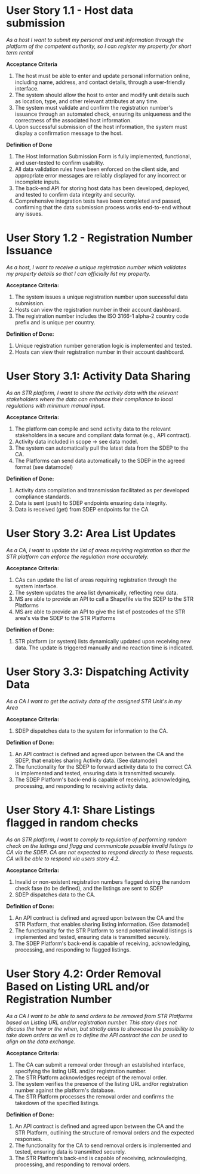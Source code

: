 # User Story 1.1 - Host data submission

*As a host I want to submit my personal and unit information through the platform of the competent authority, so I can register my property for short term rental*  

**Acceptance Criteria**
1. The host must be able to enter and update personal information online, including name, address, and contact details, through a user-friendly interface.
2. The system should allow the host to enter and modify unit details such as location, type, and other relevant attributes at any time.
3. The system must validate and confirm the registration number's issuance through an automated check, ensuring its uniqueness and the correctness of the associated host information.
4. Upon successful submission of the host information, the system must display a confirmation message to the host.

**Definition of Done**
1. The Host Information Submission Form is fully implemented, functional, and user-tested to confirm usability.
2. All data validation rules have been enforced on the client side, and appropriate error messages are reliably displayed for any incorrect or incomplete inputs.
3. The back-end API for storing host data has been developed, deployed, and tested to confirm data integrity and security.
4. Comprehensive integration tests have been completed and passed, confirming that the data submission process works end-to-end without any issues.

# User Story 1.2 - Registration Number Issuance

*As a host, I want to receive a unique registration number which validates my property details so that I can officially list my property.*

**Acceptance Criteria:**

1. The system issues a unique registration number upon successful data submission.
2. Hosts can view the registration number in their account dashboard.
3. The registration number includes the ISO 3166-1 alpha-2 country code prefix and is unique per country.

**Definition of Done:**
1. Unique registration number generation logic is implemented and tested.
2. Hosts can view their registration number in their account dashboard.

# User Story 3.1: Activity Data Sharing

*As an STR platform, I want to share the activity data with the relevant stakeholders where the data can enhance their compliance to local regulations with minimum manual input.*

**Acceptance Criteria:**
1. The platform can compile and send activity data to the relevant stakeholders in a secure and compliant data format (e.g., API contract).
2. Activity data included in scope → see data model.
3. The system can automatically pull the latest data from the SDEP to the CA.
4. The Platforms can send data automatically to the SDEP in the agreed format (see datamodel)

**Definition of Done:**
1. Activity data compilation and transmission facilitated as per developed compliance standards.
2. Data is sent (push) to SDEP endpoints ensuring data integrity.
3. Data is received (get) from SDEP endpoints for the CA


# User Story 3.2: Area List Updates

*As a CA, I want to update the list of areas requiring registration so that the STR platform can enforce the regulation more accurately.*

**Acceptance Criteria:**
1. CAs can update the list of areas requiring registration through the system interface.
2. The system updates the area list dynamically, reflecting new data.
3. MS are able to provide an API to call a Shapefile via the SDEP to the STR Platforms
4. MS are able to provide an API to give the list of postcodes of the STR area's via the SDEP to the STR Platforms

**Definition of Done:**
1. STR platform (or system) lists dynamically updated upon receiving new data. The update is triggered manually and no reaction time is indicated. 

# User Story 3.3:  Dispatching Activity Data

*As a CA I want to get the activity data of the assigned STR Unit's in my Area*

**Acceptance Criteria:**
1. SDEP dispatches data to the system for information to the CA.

**Definition of Done:**
1. An API contract is defined and agreed upon between the CA and the SDEP, that enables sharing Activity data. (See datamodel)
2. The functionality for the SDEP to forward activity data to the correct CA is implemented and tested, ensuring data is transmitted securely.
3. The SDEP Platform's back-end is capable of receiving, acknowledging, processing, and responding to receiving activity data.

# User Story 4.1: Share Listings flagged in random checks

*As an STR platform, I want to comply to regulation of performing random check on the listings and flagg and communicate possible invalid listings to CA via the SDEP.
CA are not expected to respond directly to these requests. CA will be able to respond via users story 4.2.*

**Acceptance Criteria:**
1. Invalid or non-existent registration numbers flagged during the random check fase (to be defined), and the listings are sent to SDEP
2. SDEP dispatches data to the CA.

**Definition of Done:**
1. An API contract is defined and agreed upon between the CA and the STR Platform, that enables sharing listing information. (See datamodel)
2. The functionality for the STR Platform to send potential invalid listings is implemented and tested, ensuring data is transmitted securely.
3. The SDEP Platform's back-end is capable of receiving, acknowledging, processing, and responding to flagged listings.

# User Story 4.2: Order Removal Based on Listing URL and/or Registration Number

*As a CA I want to be able to send orders to be removed from STR Platforms based on Listing URL and/or registration number.
This story does not discuss the how or the when, but strictly aims to showcase the possibility to take down orders as well as to define the API contract the can be used to align on the data exchange.*

**Acceptance Criteria:**
1. The CA can submit a removal order through an established interface, specifying the listing URL and/or registration number.
2. The STR Platform acknowledges receipt of the removal order.
3. The system verifies the presence of the listing URL and/or registration number against the platform's database.
4. The STR Platform processes the removal order and confirms the takedown of the specified listings.

**Definition of Done:**
1. An API contract is defined and agreed upon between the CA and the STR Platform, outlining the structure of removal orders and the expected responses.
2. The functionality for the CA to send removal orders is implemented and tested, ensuring data is transmitted securely.
3. The STR Platform's back-end is capable of receiving, acknowledging, processing, and responding to removal orders.
